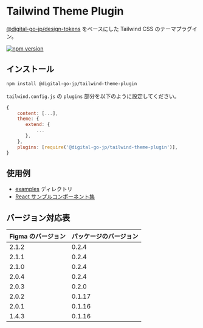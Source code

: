 # Tailwind Theme Plugin

[@digital-go-jp/design-tokens](https://www.npmjs.com/package/@digital-go-jp/design-tokens) をベースにした Tailwind CSS のテーマプラグイン。

[![npm version](https://badge.fury.io/js/@digital-go-jp%2Ftailwind-theme-plugin.svg)](https://badge.fury.io/js/@digital-go-jp%2Ftailwind-theme-plugin)

## インストール

```sh
npm install @digital-go-jp/tailwind-theme-plugin
```

`tailwind.config.js` の `plugins` 部分を以下のように設定してください。

```js
{
    content: [...],
    theme: {
       extend: {
           ...
       },
    },
    plugins: [require('@digital-go-jp/tailwind-theme-plugin')],
}
```

## 使用例

- [examples](./examples/) ディレクトリ
- [React サンプルコンポーネント集](https://github.com/digital-go-jp/design-system-example-components)

## バージョン対応表

| Figma のバージョン | パッケージのバージョン |
| ------------------ | ---------------- |
| 2.1.2              | 0.2.4            |
| 2.1.1              | 0.2.4            |
| 2.1.0              | 0.2.4            |
| 2.0.4              | 0.2.4            |
| 2.0.3              | 0.2.0            |
| 2.0.2              | 0.1.17           |
| 2.0.1              | 0.1.16           |
| 1.4.3              | 0.1.16           |
